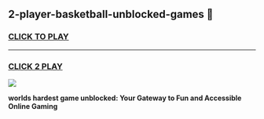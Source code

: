 
## 2-player-basketball-unblocked-games 👋
<h3>
<a href="https://premium.freeplayer.one?title=2-player-basketball-unblocked-games&ref=14F">CLICK TO PLAY</a></h3>
<hr>

<h3>
<a href="https://premium.freeplayer.one?title=2-player-basketball-unblocked-games&ref=14F">CLICK 2 PLAY</a>
  
</h3>

<a href="https://premium.freeplayer.one?title=2-player-basketball-unblocked-games&ref=12F/"><img src="https://clearcache.store/games.png"></a>


**worlds hardest game unblocked: Your Gateway to Fun and Accessible Online Gaming**
